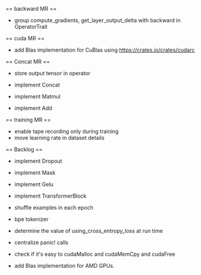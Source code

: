 == backward MR ==

- group compute_gradients, get_layer_output_delta with backward in OperatorTrait

== cuda MR ==
- add Blas implementation for CuBlas using https://crates.io/crates/cudarc

== Concat MR ==

- store output tensor in operator

- implement Concat
- implement Matmul
- implement Add

== training MR ==
- enable tape recording only during training
- move learning rate in dataset details

== Backlog ==
- implement Dropout
- implement Mask
- implement Gelu
- implement TransformerBlock

- shuffle examples in each epoch
- bpe tokenizer

- determine the value of using_cross_entropy_loss at run time
- centralize panic! calls
- check if it's easy to cudaMalloc and cudaMemCpy and cudaFree
- add Blas implementation for AMD GPUs.